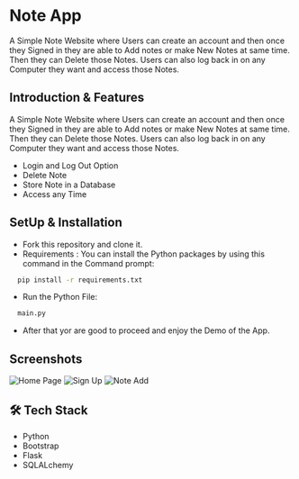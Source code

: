 # Note App

A Simple Note Website where Users can create an account and then once they Signed in they are able to Add notes or make New Notes at same time. Then they can Delete those Notes. Users can also log back in on any Computer they want and access those Notes.
## Introduction & Features

A Simple Note Website where Users can create an account and then once they Signed in they are able to Add notes or make New Notes at same time. Then they can Delete those Notes. Users can also log back in on any Computer they want and access those Notes.

- Login and Log Out Option
- Delete Note
- Store Note in a Database
- Access any Time


## SetUp & Installation

- Fork this repository and clone it.
- Requirements : You can install the Python packages by using this command in the Command prompt:
```bash
  pip install -r requirements.txt
```
- Run the Python File: 
```bash
  main.py
```  
- After that yor are good to proceed and enjoy the Demo of the App.

## Screenshots

![Home Page](https://drive.google.com/drive/u/0/folders/1T3IDNE3x_-ZHTRqXpwWV7ULOH1jJP_6p)
![Sign Up](https://drive.google.com/drive/u/0/folders/1T3IDNE3x_-ZHTRqXpwWV7ULOH1jJP_6p)
![Note Add](https://drive.google.com/drive/u/0/folders/1T3IDNE3x_-ZHTRqXpwWV7ULOH1jJP_6p)


## 🛠 Tech Stack
- Python
- Bootstrap
- Flask
- SQLALchemy

